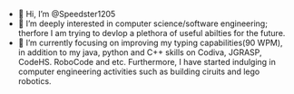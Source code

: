 - 👋 Hi, I’m @Speedster1205
- 👀 I’m deeply interested in computer science/software engineering; therfore I am trying to devlop a plethora of useful abilties for the future.
- 🌱 I’m currently focusing on improving my typing capabilities(90 WPM), in addition to my java, python and C++ skills on Codiva, JGRASP, CodeHS. RoboCode and etc. Furthermore, I have started indulging in computer engineering activities such as building ciruits and lego robotics.
